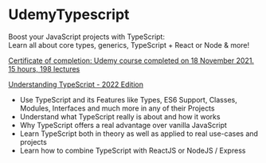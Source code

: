 # UdemyTypescript
Boost your JavaScript projects with TypeScript:  
Learn all about core types, generics, TypeScript + React or Node & more!  

[Certificate of completion: Udemy course completed on 18 November 2021. 15 hours, 198 lectures](https://www.udemy.com/certificate/UC-bcaffef0-69c6-42cd-b604-7d5ff6d6354c/)  

[Understanding TypeScript - 2022 Edition](https://www.udemy.com/course/understanding-typescript/)  
* Use TypeScript and its Features like Types, ES6 Support, Classes, Modules, Interfaces and much more in any of their Projects
* Understand what TypeScript really is about and how it works
* Why TypeScript offers a real advantage over vanilla JavaScript
* Learn TypeScript both in theory as well as applied to real use-cases and projects
* Learn how to combine TypeScript with ReactJS or NodeJS / Express
